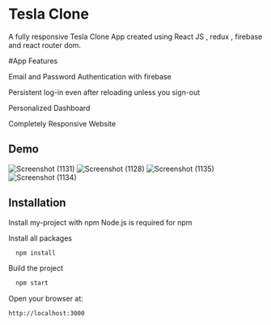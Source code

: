 
# Tesla Clone

A fully responsive Tesla Clone App created using React JS , redux , firebase and react router dom.

#App Features

Email and Password Authentication with firebase

Persistent log-in even after reloading unless you sign-out

Personalized Dashboard

Completely Responsive Website

## Demo
![Screenshot (1131)](https://user-images.githubusercontent.com/97434903/216788979-f8101ba5-817e-4fdb-8902-bf8f02460316.png)
![Screenshot (1128)](https://user-images.githubusercontent.com/97434903/216788976-e68935bf-cf51-4894-9c2d-1c66bb74f5aa.png)
![Screenshot (1135)](https://user-images.githubusercontent.com/97434903/216788974-5b5b5462-6443-4f42-8928-425ab2df3a0e.png)
![Screenshot (1134)](https://user-images.githubusercontent.com/97434903/216788969-57454be6-68e3-4573-820c-7bdc2e5fe041.png)


## Installation

Install my-project with npm
Node.js is required for npm

Install all packages
```bash
  npm install
```
Build the project
```bash
  npm start
```
Open your browser at: 
```bash
http://localhost:3000
```



